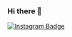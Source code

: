 ### Hi there 👋
[![Instagram Badge](https://img.shields.io/badge/-as_kovalev-e4405f?style=flat-square&logo=Instagram&logoColor=white&link=https://www.instagram.com/as_kovalev/)](https://www.instagram.com/as_kovalev/)

<!--
**GITASKO/gitasko** is a ✨ _special_ ✨ repository because its `README.md` (this file) appears on your GitHub profile.

Here are some ideas to get you started:

- 🔭 I’m currently working on ...
- 🌱 I’m currently learning ...
- 👯 I’m looking to collaborate on ...
- 🤔 I’m looking for help with ...
- 💬 Ask me about ...
- 📫 How to reach me: ...
- 😄 Pronouns: ...
- ⚡ Fun fact: ...
-->
